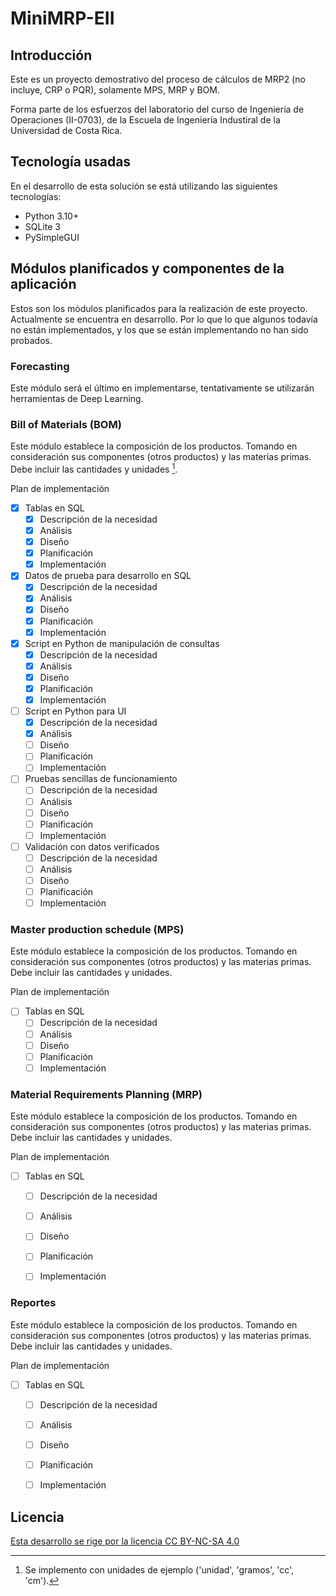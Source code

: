 # MiniMRP-EII

## Introducción

Este es un proyecto demostrativo del proceso de cálculos de MRP2 (no incluye, CRP o PQR), solamente MPS, MRP y BOM.

Forma parte de los esfuerzos del laboratorio del curso de Ingeniería de Operaciones (II-0703), de la Escuela de
Ingeniería Industiral de la Universidad de Costa Rica.

## Tecnología usadas

En el desarrollo de esta solución se está utilizando las siguientes tecnologías:

- Python 3.10+
- SQLite 3
- PySimpleGUI

## Módulos planificados y componentes de la aplicación

Estos son los módulos planificados para la realización de este proyecto. Actualmente se encuentra en desarrollo.
Por lo que lo que algunos todavía no están implementados, y los que se están implementando no han sido probados.

### Forecasting

Este módulo será el último en implementarse, tentativamente se utilizarán herramientas de Deep Learning.

### Bill of Materials (BOM)

Este módulo establece la composición de los productos. Tomando en consideración sus componentes (otros productos)
y las materias primas. Debe incluir las cantidades y unidades [^1].

Plan de implementación

- [x] Tablas en SQL
    - [x] Descripción de la necesidad
    - [x] Análisis
    - [x] Diseño
    - [x] Planificación
    - [x] Implementación
- [x] Datos de prueba para desarrollo en SQL
    - [x] Descripción de la necesidad
    - [x] Análisis
    - [x] Diseño
    - [x] Planificación
    - [x] Implementación
- [x] Script en Python de manipulación de consultas
    - [x] Descripción de la necesidad
    - [x] Análisis
    - [x] Diseño
    - [x] Planificación
    - [x] Implementación
- [ ] Script en Python para UI
    - [x] Descripción de la necesidad
    - [x] Análisis
    - [ ] Diseño
    - [ ] Planificación
    - [ ] Implementación
- [ ] Pruebas sencillas de funcionamiento
    - [ ] Descripción de la necesidad
    - [ ] Análisis
    - [ ] Diseño
    - [ ] Planificación
    - [ ] Implementación
- [ ] Validación con datos verificados
    - [ ] Descripción de la necesidad
    - [ ] Análisis
    - [ ] Diseño
    - [ ] Planificación
    - [ ] Implementación

### Master production schedule (MPS)

Este módulo establece la composición de los productos. Tomando en consideración sus componentes (otros productos)
y las materias primas. Debe incluir las cantidades y unidades.

Plan de implementación

- [ ] Tablas en SQL
    - [ ] Descripción de la necesidad
    - [ ] Análisis
    - [ ] Diseño
    - [ ] Planificación
    - [ ] Implementación

### Material Requirements Planning (MRP)

Este módulo establece la composición de los productos. Tomando en consideración sus componentes (otros productos)
y las materias primas. Debe incluir las cantidades y unidades.

Plan de implementación

- [ ] Tablas en SQL
    - [ ] Descripción de la necesidad
    - [ ] Análisis
    - [ ] Diseño
    - [ ] Planificación
    - [ ] Implementación


### Reportes

Este módulo establece la composición de los productos. Tomando en consideración sus componentes (otros productos)
y las materias primas. Debe incluir las cantidades y unidades.

Plan de implementación

- [ ] Tablas en SQL
    - [ ] Descripción de la necesidad
    - [ ] Análisis
    - [ ] Diseño
    - [ ] Planificación
    - [ ] Implementación



## Licencia

[Esta desarrollo se rige por la licencia CC BY-NC-SA 4.0](https://creativecommons.org/licenses/by-nc-sa/4.0/)

[^1]: Se implemento con unidades de ejemplo ('unidad', 'gramos', 'cc', 'cm').
<!--
To make it easy for you to get started with GitLab, here's a list of recommended next steps.

Already a pro? Just edit this README.md and make it your own. Want to make it easy? [Use the template at the bottom](#editing-this-readme)!

## Add your files

- [ ] [Create](https://docs.gitlab.com/ee/user/project/repository/web_editor.html#create-a-file) or [upload](https://docs.gitlab.com/ee/user/project/repository/web_editor.html#upload-a-file) files
- [ ] [Add files using the command line](https://docs.gitlab.com/ee/gitlab-basics/add-file.html#add-a-file-using-the-command-line) or push an existing Git repository with the following command:

```
cd existing_repo
git remote add origin https://gitlab.com/ii0703/minimrp-eii.git
git branch -M main
git push -uf origin main
```

## Integrate with your tools

- [ ] [Set up project integrations](https://gitlab.com/ii0703/minimrp-eii/-/settings/integrations)

## Collaborate with your team

- [ ] [Invite team members and collaborators](https://docs.gitlab.com/ee/user/project/members/)
- [ ] [Create a new merge request](https://docs.gitlab.com/ee/user/project/merge_requests/creating_merge_requests.html)
- [ ] [Automatically close issues from merge requests](https://docs.gitlab.com/ee/user/project/issues/managing_issues.html#closing-issues-automatically)
- [ ] [Enable merge request approvals](https://docs.gitlab.com/ee/user/project/merge_requests/approvals/)
- [ ] [Automatically merge when pipeline succeeds](https://docs.gitlab.com/ee/user/project/merge_requests/merge_when_pipeline_succeeds.html)

## Test and Deploy

Use the built-in continuous integration in GitLab.

- [ ] [Get started with GitLab CI/CD](https://docs.gitlab.com/ee/ci/quick_start/index.html)
- [ ] [Analyze your code for known vulnerabilities with Static Application Security Testing(SAST)](https://docs.gitlab.com/ee/user/application_security/sast/)
- [ ] [Deploy to Kubernetes, Amazon EC2, or Amazon ECS using Auto Deploy](https://docs.gitlab.com/ee/topics/autodevops/requirements.html)
- [ ] [Use pull-based deployments for improved Kubernetes management](https://docs.gitlab.com/ee/user/clusters/agent/)
- [ ] [Set up protected environments](https://docs.gitlab.com/ee/ci/environments/protected_environments.html)


***

# Editing this README

When you're ready to make this README your own, just edit this file and use the handy template below (or feel free to structure it however you want - this is just a starting point!). Thank you to [makeareadme.com](https://www.makeareadme.com/) for this template.

## Suggestions for a good README
Every project is different, so consider which of these sections apply to yours. The sections used in the template are suggestions for most open source projects. Also keep in mind that while a README can be too long and detailed, too long is better than too short. If you think your README is too long, consider utilizing another form of documentation rather than cutting out information.

## Name
Choose a self-explaining name for your project.

## Description
Let people know what your project can do specifically. Provide context and add a link to any reference visitors might be unfamiliar with. A list of Features or a Background subsection can also be added here. If there are alternatives to your project, this is a good place to list differentiating factors.

## Badges
On some READMEs, you may see small images that convey metadata, such as whether or not all the tests are passing for the project. You can use Shields to add some to your README. Many services also have instructions for adding a badge.

## Visuals
Depending on what you are making, it can be a good idea to include screenshots or even a video (you'll frequently see GIFs rather than actual videos). Tools like ttygif can help, but check out Asciinema for a more sophisticated method.

## Installation
Within a particular ecosystem, there may be a common way of installing things, such as using Yarn, NuGet, or Homebrew. However, consider the possibility that whoever is reading your README is a novice and would like more guidance. Listing specific steps helps remove ambiguity and gets people to using your project as quickly as possible. If it only runs in a specific context like a particular programming language version or operating system or has dependencies that have to be installed manually, also add a Requirements subsection.

## Usage
Use examples liberally, and show the expected output if you can. It's helpful to have inline the smallest example of usage that you can demonstrate, while providing links to more sophisticated examples if they are too long to reasonably include in the README.

## Support
Tell people where they can go to for help. It can be any combination of an issue tracker, a chat room, an email address, etc.

## Roadmap
If you have ideas for releases in the future, it is a good idea to list them in the README.

## Contributing
State if you are open to contributions and what your requirements are for accepting them.

For people who want to make changes to your project, it's helpful to have some documentation on how to get started. Perhaps there is a script that they should run or some environment variables that they need to set. Make these steps explicit. These instructions could also be useful to your future self.

You can also document commands to lint the code or run tests. These steps help to ensure high code quality and reduce the likelihood that the changes inadvertently break something. Having instructions for running tests is especially helpful if it requires external setup, such as starting a Selenium server for testing in a browser.

## Authors and acknowledgment
Show your appreciation to those who have contributed to the project.

## License
For open source projects, say how it is licensed.

## Project status
If you have run out of energy or time for your project, put a note at the top of the README saying that development has slowed down or stopped completely. Someone may choose to fork your project or volunteer to step in as a maintainer or owner, allowing your project to keep going. You can also make an explicit request for maintainers.
-->